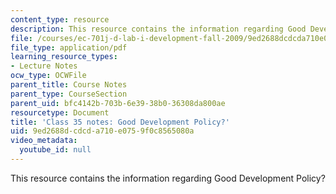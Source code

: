 ```yaml
---
content_type: resource
description: This resource contains the information regarding Good Development Policy?
file: /courses/ec-701j-d-lab-i-development-fall-2009/9ed2688dcdcda710e0759f0c8565080a_MITEC_701JF09_lec35_notes.pdf
file_type: application/pdf
learning_resource_types:
- Lecture Notes
ocw_type: OCWFile
parent_title: Course Notes
parent_type: CourseSection
parent_uid: bfc4142b-703b-6e39-38b0-36308da800ae
resourcetype: Document
title: 'Class 35 notes: Good Development Policy?'
uid: 9ed2688d-cdcd-a710-e075-9f0c8565080a
video_metadata:
  youtube_id: null
---
```

This resource contains the information regarding Good Development Policy?

